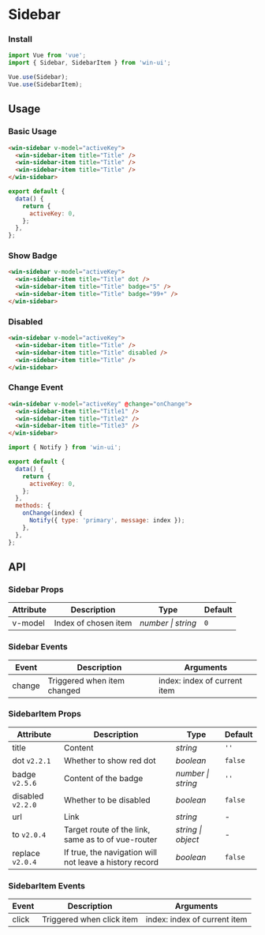 # Sidebar

### Install

```js
import Vue from 'vue';
import { Sidebar, SidebarItem } from 'win-ui';

Vue.use(Sidebar);
Vue.use(SidebarItem);
```

## Usage

### Basic Usage

```html
<win-sidebar v-model="activeKey">
  <win-sidebar-item title="Title" />
  <win-sidebar-item title="Title" />
  <win-sidebar-item title="Title" />
</win-sidebar>
```

```js
export default {
  data() {
    return {
      activeKey: 0,
    };
  },
};
```

### Show Badge

```html
<win-sidebar v-model="activeKey">
  <win-sidebar-item title="Title" dot />
  <win-sidebar-item title="Title" badge="5" />
  <win-sidebar-item title="Title" badge="99+" />
</win-sidebar>
```

### Disabled

```html
<win-sidebar v-model="activeKey">
  <win-sidebar-item title="Title" />
  <win-sidebar-item title="Title" disabled />
  <win-sidebar-item title="Title" />
</win-sidebar>
```

### Change Event

```html
<win-sidebar v-model="activeKey" @change="onChange">
  <win-sidebar-item title="Title1" />
  <win-sidebar-item title="Title2" />
  <win-sidebar-item title="Title3" />
</win-sidebar>
```

```js
import { Notify } from 'win-ui';

export default {
  data() {
    return {
      activeKey: 0,
    };
  },
  methods: {
    onChange(index) {
      Notify({ type: 'primary', message: index });
    },
  },
};
```

## API

### Sidebar Props

| Attribute | Description          | Type               | Default |
| --------- | -------------------- | ------------------ | ------- |
| v-model   | Index of chosen item | _number \| string_ | `0`     |

### Sidebar Events

| Event  | Description                 | Arguments                    |
| ------ | --------------------------- | ---------------------------- |
| change | Triggered when item changed | index: index of current item |

### SidebarItem Props

| Attribute | Description | Type | Default |
| --- | --- | --- | --- |
| title | Content | _string_ | `''` |
| dot `v2.2.1` | Whether to show red dot | _boolean_ | `false` |
| badge `v2.5.6` | Content of the badge | _number \| string_ | `''` |
| disabled `v2.2.0` | Whether to be disabled | _boolean_ | `false` |
| url | Link | _string_ | - |
| to `v2.0.4` | Target route of the link, same as to of vue-router | _string \| object_ | - |
| replace `v2.0.4` | If true, the navigation will not leave a history record | _boolean_ | `false` |

### SidebarItem Events

| Event | Description               | Arguments                    |
| ----- | ------------------------- | ---------------------------- |
| click | Triggered when click item | index: index of current item |

